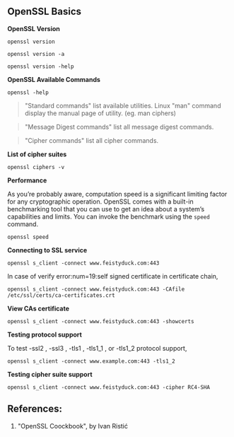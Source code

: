 ## OpenSSL Basics

**OpenSSL Version**

``openssl version``

``openssl version -a``

``openssl version -help``

**OpenSSL Available Commands**

``openssl -help``

> "Standard commands" list available utilities. Linux "man" command display the manual page of utility. (eg. man ciphers)

> "Message Digest commands" list all message digest commands.

> "Cipher commands" list all cipher commands.

**List of cipher suites**

``openssl ciphers -v``

**Performance**

As you’re probably aware, computation speed is a significant limiting factor for any cryptographic operation. OpenSSL comes with a built-in benchmarking tool that you can use to get an idea about a system’s capabilities and limits. You can invoke the benchmark using the ``speed`` command.

``openssl speed``

**Connecting to SSL service**

``openssl s_client -connect www.feistyduck.com:443``

In case of verify error:num=19:self signed certificate in certificate chain,

``openssl s_client -connect www.feistyduck.com:443 -CAfile /etc/ssl/certs/ca-certificates.crt``

**View CAs certificate**

``openssl s_client -connect www.feistyduck.com:443 -showcerts``

**Testing protocol support**

To test -ssl2 , -ssl3 , -tls1 , -tls1_1 , or -tls1_2 protocol support,

``openssl s_client -connect www.example.com:443 -tls1_2``

**Testing cipher suite support**

``openssl s_client -connect www.feistyduck.com:443 -cipher RC4-SHA``

## References:

1. "OpenSSL Coockbook", by Ivan Ristić
